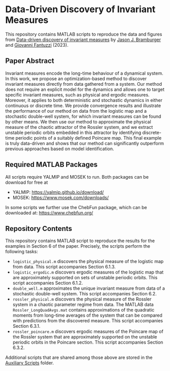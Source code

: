 # **Data-Driven Discovery of Invariant Measures**

This repository contains MATLAB scripts to reproduce the data and figures from [Data-driven discovery of invariant measures]([TBD](https://arxiv.org/abs/2308.15318)) by [Jason J. Bramburger](https://hybrid.concordia.ca/jbrambur/) and [Giovanni Fantuzzi](https://dcn.nat.fau.eu/giovanni-fantuzzi/) (2023).

## **Paper Abstract**
Invariant measures encode the long-time behaviour of a dynamical system. In this work, we propose an optimization-based method to discover invariant measures directly from data gathered from a system. Our method does not require an explicit model for the dynamics and allows one to target specific invariant measures, such as physical and ergodic measures. Moreover, it applies to both deterministic and stochastic dynamics in either continuous or discrete time. We provide convergence results and illustrate the performance of our method on data from the logistic map and a stochastic double-well system, for which invariant measures can be found by other means. We then use our method to approximate the physical measure of the chaotic attractor of the Rossler system, and we extract unstable periodic orbits embedded in this attractor by identifying discrete-time periodic points of a suitably defined Poincare map. This final example is truly data-driven and shows that our method can significantly outperform previous approaches based on model identification.

## **Required MATLAB Packages**
All scripts require YALMIP and MOSEK to run. Both packages can be download for free at 
- YALMIP: https://yalmip.github.io/download/
- MOSEK: https://www.mosek.com/downloads/

In some scripts we further use the ChebFun package, which can be downloaded at: https://www.chebfun.org/

## **Repository Contents**
This repository contains MATLAB script to reproduce the results for the examples in Section 6 of the paper. Precisely, the scripts perform the following tasks:
- `logistic_physical.m` discovers the physical measure of the logistic map from data. This script accompanies Section 6.1.3.
- `logistic_ergodic.m` discovers ergodic measures of the logistic map that are approximately supported on sets of unstable periodic orbits. This script accompanies Section 6.1.2.
- `double_well.m` approximates the unique invariant measure from data of a stochastic double-well system. This script accompanies Section 6.2.
- `rossler_physical.m` discovers the physical measure of the Rossler system in a chaotic parameter regime from data. The MATLAB data `Rossler_LongQuadAvgs.mat` contains approximations of the quadratic moments from long-time averages of the system that can be compared with predictions from the discovered measure. This script accompanies Section 6.3.1.
- `rossler_poincare.m` discovers ergodic measures of the Poincare map of the Rossler system that are approximately supported on the unstable periodic orbits in the Poincare section. This script accompanies Section 6.3.2.

Additional scripts that are shared among those above are stored in the [Auxiliary Scripts](https://github.com/jbramburger/data-measures/tree/main/Auxiliary%20Scripts) folder.

